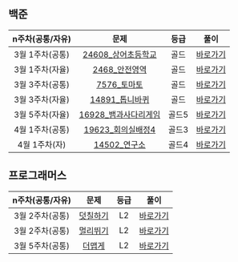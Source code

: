 ## 백준

| n주차(공통/자유) |                             문제                             | 등급  |                        풀이                         |
| :--------------: | :----------------------------------------------------------: | :---: | :-------------------------------------------------: |
| 3월 1주차(공통)  | [24608_상어초등학교](https://www.acmicpc.net/problem/21608)  | 골드  |        [바로가기](./백준/구현/상어초등학교)         |
| 3월 1주차(자율)  |    [2468_안전영역](https://www.acmicpc.net/problem/2468)     | 골드  | [바로가기](./202303_1주차/백준_안전영역_2468/s2.py) |
| 3월 3주차(공통)  |     [7576_토마토](https://www.acmicpc.net/problem/7576)      | 골드  |     [바로가기](./202303_3주차/백준_7576_토마토)     |
| 3월 3주차(자율)  |   [14891_톱니바퀴](https://www.acmicpc.net/problem/14891)    | 골드  |   [바로가기](./202303_3주차/백준_14891_톱니바퀴)    |
| 3월 5주차(자율)  | [16928_뱀과사다리게임](https://www.acmicpc.net/problem/16928) | 골드5 |   [바로가기](./202303_5주차/16928_뱀과사다리게임)   |
| 4월 1주차(공통)  |  [19623_회의실배정4](https://www.acmicpc.net/problem/19623)  | 골드3 |  [바로가기](./202304_1주차/백준_19623_회의실배정4)  |
|  4월 1주차(자)   |    [14502_연구소](https://www.acmicpc.net/problem/14502)     | 골드4 |    [바로가기](./202304_1주차/백준_14502_연구소)     |



## 프로그래머스

| n주차(공통/자유) |                             문제                             | 등급 |                       풀이                       |
| :--------------: | :----------------------------------------------------------: | :--: | :----------------------------------------------: |
| 3월 2주차(공통)  | [덧칠하기](https://school.programmers.co.kr/learn/courses/30/lessons/161989) |  L2  |    [바로가기](./프로그래머스/Level2/덧칠하기)    |
| 3월 2주차(공통)  | [멀리뛰기](https://school.programmers.co.kr/learn/courses/30/lessons/12914) |  L2  | [바로가기](./202303_2주차/프로그래머스_멀리뛰기) |
| 3월 5주차(공통)  | [더맵게](https://school.programmers.co.kr/learn/courses/30/lessons/42626) |  L2  |        [바로가기](./202303_5주차/더맵게)         |

